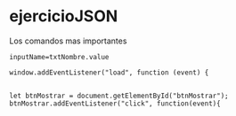 # ejercicioJSON

Los comandos mas importantes
```
inputName=txtNombre.value

window.addEventListener("load", function (event) {


let btnMostrar = document.getElementById("btnMostrar");
btnMostrar.addEventListener("click", function(event){
    

```
    
